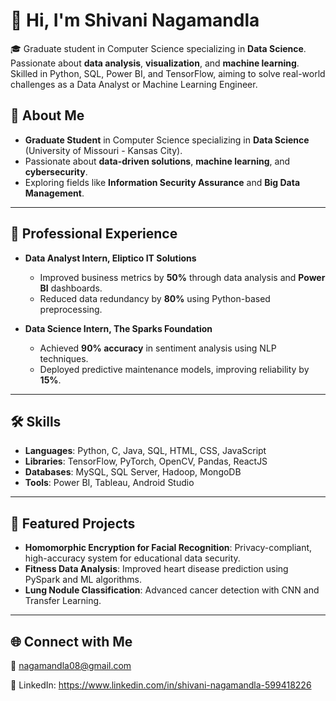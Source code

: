 
# 👋 Hi, I'm Shivani Nagamandla  

🎓 Graduate student in Computer Science specializing in **Data Science**. Passionate about **data analysis**, **visualization**, and **machine learning**. Skilled in Python, SQL, Power BI, and TensorFlow, aiming to solve real-world challenges as a Data Analyst or Machine Learning Engineer.

## 🌟 About Me  
- **Graduate Student** in Computer Science specializing in **Data Science** (University of Missouri - Kansas City).  
- Passionate about **data-driven solutions**, **machine learning**, and **cybersecurity**.  
- Exploring fields like **Information Security Assurance** and **Big Data Management**.

---

## 💼 Professional Experience  
- **Data Analyst Intern, Eliptico IT Solutions**  
  - Improved business metrics by **50%** through data analysis and **Power BI** dashboards.  
  - Reduced data redundancy by **80%** using Python-based preprocessing.  

- **Data Science Intern, The Sparks Foundation**  
  - Achieved **90% accuracy** in sentiment analysis using NLP techniques.  
  - Deployed predictive maintenance models, improving reliability by **15%**.  

---

## 🛠️ Skills  
- **Languages**: Python, C, Java, SQL, HTML, CSS, JavaScript  
- **Libraries**: TensorFlow, PyTorch, OpenCV, Pandas, ReactJS  
- **Databases**: MySQL, SQL Server, Hadoop, MongoDB  
- **Tools**: Power BI, Tableau, Android Studio  

---

## 🚀 Featured Projects  
- **Homomorphic Encryption for Facial Recognition**: Privacy-compliant, high-accuracy system for educational data security.  
- **Fitness Data Analysis**: Improved heart disease prediction using PySpark and ML algorithms.  
- **Lung Nodule Classification**: Advanced cancer detection with CNN and Transfer Learning.  

---

## 🌐 Connect with Me 

📧 nagamandla08@gmail.com

🔗  LinkedIn: https://www.linkedin.com/in/shivani-nagamandla-599418226
 



